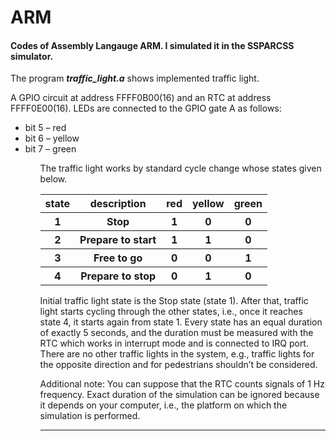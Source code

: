 # ARM
<h4>Codes of Assembly Langauge ARM. I simulated it in the SSPARCSS simulator. </h4>

The program <b><i>traffic_light.a</i></b> shows implemented traffic light.

A GPIO circuit at address FFFF0B00(16) and an RTC at address
FFFF0E00(16). LEDs are connected to the GPIO gate A as follows:
<ul>
<li> bit 5 – red</li> 
<li> bit 6 – yellow</li> 
<li>  bit 7 – green</li> 
 <ul>
 The traffic light works by standard cycle change whose states given below.

<table>
 <tr>
    <th>state</th>
    <th> description</th>
    <th>red</th>
    <th>yellow</th>
   <th>green</th>
</tr>
 
 <tr>
     <th>1</th>
    <th> Stop</th>
      <th>1</th>
     <th>0</th>
    <th>0</th>
   </tr>
 
  <tr>
     <th>2</th>
     <th>Prepare to start   </th>
     <th>1</th>
     <th>1</th>
    <th>0</th>
  </tr>
 
 <tr>
    <th>3</th>
    <th>Free to go </th>
    <th>0</th>
    <th>0</th>
    <th>1</th>
 </tr>
 
 <tr>
    <th>4</th>
    <th>Prepare to stop </th>
    <th>0</th>
    <th>1</th>
    <th>0</th>
 </tr>
</table>


Initial traffic light state is the Stop state (state 1). After that, traffic light starts cycling through the other states,
i.e., once it reaches state 4, it starts again from state 1. Every state has an equal duration of exactly 5 seconds,
and the duration must be measured with the RTC which works in interrupt mode and is connected to IRQ port.
There are no other traffic lights in the system, e.g., traffic lights for the opposite direction and for pedestrians
shouldn’t be considered.

Additional note: You can suppose that the RTC counts signals of 1 Hz frequency. Exact duration of the simulation
can be ignored because it depends on your computer, i.e., the platform on which the simulation is performed.

<hr/>
